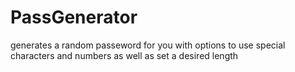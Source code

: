 # PassGenerator
 generates a random passeword for you with options to use special characters and numbers as well as set a desired length
